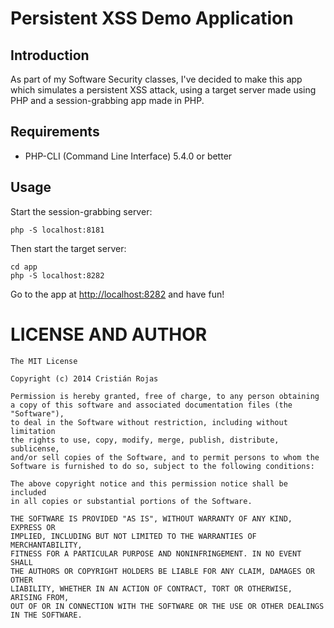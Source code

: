 # Persistent XSS Demo Application

## Introduction

As part of my Software Security classes, I've decided to make this app which
simulates a persistent XSS attack, using a target server made using PHP and
a session-grabbing app made in PHP.

## Requirements

* PHP-CLI (Command Line Interface) 5.4.0 or better

## Usage

Start the session-grabbing server:

```Shell
php -S localhost:8181
```

Then start the target server:

```Shell
cd app
php -S localhost:8282
```

Go to the app at <http://localhost:8282> and have fun!

LICENSE AND AUTHOR
==================

    The MIT License

    Copyright (c) 2014 Cristián Rojas

    Permission is hereby granted, free of charge, to any person obtaining
    a copy of this software and associated documentation files (the "Software"),
    to deal in the Software without restriction, including without limitation
    the rights to use, copy, modify, merge, publish, distribute, sublicense,
    and/or sell copies of the Software, and to permit persons to whom the
    Software is furnished to do so, subject to the following conditions:

    The above copyright notice and this permission notice shall be included
    in all copies or substantial portions of the Software.

    THE SOFTWARE IS PROVIDED "AS IS", WITHOUT WARRANTY OF ANY KIND, EXPRESS OR
    IMPLIED, INCLUDING BUT NOT LIMITED TO THE WARRANTIES OF MERCHANTABILITY,
    FITNESS FOR A PARTICULAR PURPOSE AND NONINFRINGEMENT. IN NO EVENT SHALL
    THE AUTHORS OR COPYRIGHT HOLDERS BE LIABLE FOR ANY CLAIM, DAMAGES OR OTHER
    LIABILITY, WHETHER IN AN ACTION OF CONTRACT, TORT OR OTHERWISE, ARISING FROM,
    OUT OF OR IN CONNECTION WITH THE SOFTWARE OR THE USE OR OTHER DEALINGS IN THE SOFTWARE.